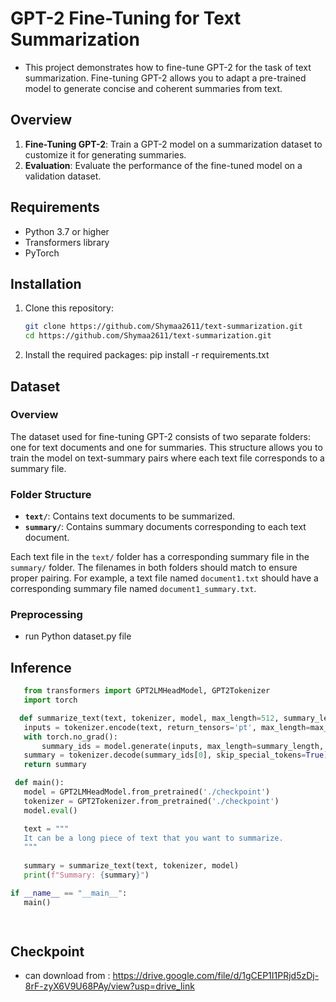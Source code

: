 # GPT-2 Fine-Tuning for Text Summarization
- This project demonstrates how to fine-tune GPT-2 for the task of text summarization. 
  Fine-tuning GPT-2 allows you to adapt a pre-trained model to generate concise and coherent summaries from text.

## Overview

1. **Fine-Tuning GPT-2**: Train a GPT-2 model on a summarization dataset to customize it for generating summaries.
2. **Evaluation**: Evaluate the performance of the fine-tuned model on a validation dataset.

## Requirements

- Python 3.7 or higher
- Transformers library
- PyTorch
## Installation

1. Clone this repository:
   ```bash
   git clone https://github.com/Shymaa2611/text-summarization.git
   cd https://github.com/Shymaa2611/text-summarization.git
   ```
2. Install the required packages:
   pip install -r requirements.txt

## Dataset

### Overview

The dataset used for fine-tuning GPT-2 consists of two separate folders: one for text documents and one for summaries. This structure allows you to train the model on text-summary pairs where each text file corresponds to a summary file.

### Folder Structure

- **`text/`**: Contains text documents to be summarized.
- **`summary/`**: Contains summary documents corresponding to each text document.

Each text file in the `text/` folder has a corresponding summary file in the `summary/` folder. The filenames in both folders should match to ensure proper pairing. For example, a text file named `document1.txt` should have a corresponding summary file named `document1_summary.txt`.

### Preprocessing 
  - run Python dataset.py file 

## Inference
 ```python
    from transformers import GPT2LMHeadModel, GPT2Tokenizer
    import torch

   def summarize_text(text, tokenizer, model, max_length=512, summary_length=200):
    inputs = tokenizer.encode(text, return_tensors='pt', max_length=max_length, truncation=True)
    with torch.no_grad():
        summary_ids = model.generate(inputs, max_length=summary_length, num_beams=4, early_stopping=True)
    summary = tokenizer.decode(summary_ids[0], skip_special_tokens=True)
    return summary
 
  def main():
    model = GPT2LMHeadModel.from_pretrained('./checkpoint')
    tokenizer = GPT2Tokenizer.from_pretrained('./checkpoint')
    model.eval()  

    text = """
    It can be a long piece of text that you want to summarize.
    """
    
    summary = summarize_text(text, tokenizer, model)
    print(f"Summary: {summary}")

if __name__ == "__main__":
    main()

   
   ```
## Checkpoint
- can download from : https://drive.google.com/file/d/1gCEP1I1PRjd5zDj-8rF-zyX6V9U68PAy/view?usp=drive_link